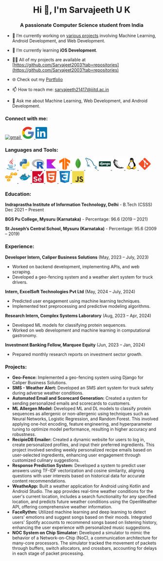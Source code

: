 <h1 align="center">Hi 👋, I'm Sarvajeeth U K</h1>
<h3 align="center">A passionate Computer Science student from India</h3>

- 🔭 I’m currently working on [various projects](https://github.com/Sarvajeet2003?tab=repositories) involving Machine Learning, Android Development, and Web Development.

- 🌱 I’m currently learning **iOS Development**.

- 👨‍💻 All of my projects are available at [https://github.com/Sarvajeet2003?tab=repositories](https://github.com/Sarvajeet2003?tab=repositories)

- 🌐 Check out my [Portfolio](https://sarvajeet2003.github.io/Portfolio/)

- 📫 How to reach me: sarvajeeth21417@iiitd.ac.in

- 💬 Ask me about Machine Learning, Web Development, and Android Development.

<h3 align="left">Connect with me:</h3>
<p align="left">
  <a href="mailto:sarvajeeth21417@iiitd.ac.in" target="_blank" rel="noreferrer">
    <img src="https://upload.wikimedia.org/wikipedia/commons/8/8c/Gmail_Icon.svg" alt="gmail" width="40" height="40"/>
  </a>
  <a href="https://sarvajeet2003.github.io/Portfolio/" target="_blank" rel="noreferrer">
    <img src="https://raw.githubusercontent.com/devicons/devicon/master/icons/google/google-original.svg" alt="portfolio" width="40" height="40"/>
  </a>
  <a href="https://www.linkedin.com/in/sarvajeeth-u-k-9aa85a220/" target="_blank" rel="noreferrer">
    <img src="https://raw.githubusercontent.com/devicons/devicon/master/icons/linkedin/linkedin-original.svg" alt="linkedin" width="40" height="40"/>
  </a>
</p>
<h3 align="left">Languages and Tools:</h3>
<p align="left">
  <a href="https://www.java.com" target="_blank" rel="noreferrer">
    <img src="https://raw.githubusercontent.com/devicons/devicon/master/icons/java/java-original.svg" alt="java" width="40" height="40"/>
  </a>
  <a href="https://www.python.org" target="_blank" rel="noreferrer">
    <img src="https://raw.githubusercontent.com/devicons/devicon/master/icons/python/python-original.svg" alt="python" width="40" height="40"/>
  </a>
  <a href="https://www.r-project.org/" target="_blank" rel="noreferrer">
    <img src="https://raw.githubusercontent.com/devicons/devicon/master/icons/r/r-original.svg" alt="r" width="40" height="40"/>
  </a>
  <a href="https://kotlinlang.org/" target="_blank" rel="noreferrer">
    <img src="https://raw.githubusercontent.com/devicons/devicon/master/icons/kotlin/kotlin-original.svg" alt="kotlin" width="40" height="40"/>
  </a>
  <a href="https://www.tensorflow.org/" target="_blank" rel="noreferrer">
    <img src="https://raw.githubusercontent.com/devicons/devicon/master/icons/tensorflow/tensorflow-original.svg" alt="tensorflow" width="40" height="40"/>
  </a>
  <a href="https://www.mongodb.com/" target="_blank" rel="noreferrer">
    <img src="https://raw.githubusercontent.com/devicons/devicon/master/icons/mongodb/mongodb-original.svg" alt="mongodb" width="40" height="40"/>
  </a>
  <a href="https://www.mysql.com/" target="_blank" rel="noreferrer">
    <img src="https://raw.githubusercontent.com/devicons/devicon/master/icons/mysql/mysql-original.svg" alt="mysql" width="40" height="40"/>
  </a>
  <a href="https://www.djangoproject.com/" target="_blank" rel="noreferrer">
    <img src="https://raw.githubusercontent.com/devicons/devicon/master/icons/django/django-original.svg" alt="django" width="40" height="40"/>
  </a>
  <a href="https://flask.palletsprojects.com/" target="_blank" rel="noreferrer">
    <img src="https://raw.githubusercontent.com/devicons/devicon/master/icons/flask/flask-original.svg" alt="flask" width="40" height="40"/>
  </a>
  <a href="https://www.linux.org/" target="_blank" rel="noreferrer">
    <img src="https://raw.githubusercontent.com/devicons/devicon/master/icons/linux/linux-original.svg" alt="linux" width="40" height="40"/>
  </a>
  <a href="https://git-scm.com/" target="_blank" rel="noreferrer">
    <img src="https://raw.githubusercontent.com/devicons/devicon/master/icons/git/git-original.svg" alt="git" width="40" height="40"/>
  </a>
  <a href="https://aws.amazon.com/" target="_blank" rel="noreferrer">
    <img src="https://raw.githubusercontent.com/devicons/devicon/master/icons/amazonwebservices/amazonwebservices-original.svg" alt="aws" width="40" height="40"/>
  </a>
  <a href="https://www.docker.com/" target="_blank" rel="noreferrer">
    <img src="https://raw.githubusercontent.com/devicons/devicon/master/icons/docker/docker-original.svg" alt="docker" width="40" height="40"/>
  </a>
  <a href="https://www.selenium.dev/" target="_blank" rel="noreferrer">
    <img src="https://raw.githubusercontent.com/devicons/devicon/master/icons/selenium/selenium-original.svg" alt="selenium" width="40" height="40"/>
  </a>
  <a href="https://www.w3.org/html/" target="_blank" rel="noreferrer">
    <img src="https://raw.githubusercontent.com/devicons/devicon/master/icons/html5/html5-original.svg" alt="html5" width="40" height="40"/>
  </a>
  <a href="https://developer.mozilla.org/en-US/docs/Web/CSS" target="_blank" rel="noreferrer">
    <img src="https://raw.githubusercontent.com/devicons/devicon/master/icons/css3/css3-original.svg" alt="css3" width="40" height="40"/>
  </a>
  <a href="https://developer.mozilla.org/en-US/docs/Web/JavaScript" target="_blank" rel="noreferrer">
    <img src="https://raw.githubusercontent.com/devicons/devicon/master/icons/javascript/javascript-original.svg" alt="javascript" width="40" height="40"/>
  </a>
</p>
<h3 align="left">Education:</h3>
<p align="left">
  <b>Indraprastha Institute of Information Technology, Delhi</b> - B.Tech (CSSS) Dec 2021 – Present
</p>
<p align="left">
  <b>BGS Pu College, Mysuru (Karnataka)</b> - Percentage: 96.6 (2019 – 2021)
</p>
<p align="left">
  <b>St Joseph’s Central School, Mysuru (Karnataka)</b> - Percentage: 95.6 (2009 – 2019)
</p>
<h3 align="left">Experience:</h3>
<p align="left">
  <b>Developer Intern, Caliper Business Solutions</b> (May, 2023 – July, 2023)
  <ul>
    <li>Worked on backend development, implementing APIs, and web scraping.</li>
    <li>Developed a geo-fencing system and a weather alert system for truck drivers.</li>
  </ul>
</p>
<p align="left">
  <b>Intern, ExcelSoft Technologies Pvt Ltd</b> (May, 2024 – July, 2024)
  <ul>
    <li>Predicted user engagement using machine learning techniques.</li>
    <li>Implemented text preprocessing and predictive modeling algorithms.</li>
  </ul>
</p>
<p align="left">
  <b>Research Intern, Complex Systems Laboratory</b> (Aug, 2023 – Apr, 2024)
  <ul>
    <li>Developed ML models for classifying protein sequences.</li>
    <li>Worked on web development and machine learning in computational gastronomy.</li>
  </ul>
</p>
<p align="left">
  <b>Investment Banking Fellow, Marquee Equity</b> (Jun, 2023 – Jan, 2024)
  <ul>
    <li>Prepared monthly research reports on investment sector growth.</li>
  </ul>
</p>
<h3 align="left">Projects:</h3>
<ul>
  <li><b>Geo-Fence:</b> Implemented a geo-fencing system using Django for Caliper Business Solutions.</li>
  <li><b>SMS - Weather Alert:</b> Developed an SMS alert system for truck safety during adverse weather conditions.</li>
  <li><b>Automated Email and Scorecard Generation:</b> Created a system for sending personalized emails and scorecards to customers.</li>
  <li><b>ML Allergen Model:</b> Developed ML and DL models to classify protein sequences as allergenic or non-allergenic using techniques such as Neural Networks, Logistic Regression, and Random Forest. This involved applying one-hot encoding, feature engineering, and hyperparameter tuning to optimize model performance, resulting in higher accuracy and robustness.</li>
<li><b>RecipieDB Emailer:</b> Created a dynamic website for users to log in, create personalized profiles, and input their preferred ingredients. This project involved sending weekly personalized recipe emails based on user-selected ingredients, enhancing user engagement through customized culinary suggestions.</li>
<li><b>Response Prediction System:</b> Developed a system to predict user answers using TF-IDF vectorization and cosine similarity, aligning questions with user interests based on historical data for accurate content recommendations.</li>
<li><b>WeatheApp:</b> Built a weather application for Android using Kotlin and Android Studio. The app provides real-time weather conditions for the user's current location, includes a search functionality for any specified location, and predicts future weather conditions using the OpenWeather API, offering comprehensive weather information.</li>
<li><b>FaceRythm:</b> Utilized machine learning and deep learning to detect users' emotions and suggest songs based on their moods. Integrated users' Spotify accounts to recommend songs based on listening history, enhancing the user experience with personalized music suggestions.</li>
<li><b>NOC System on Chip Simulator:</b> Developed a simulator to mimic the behavior of a Network-on-Chip (NoC), a communication architecture for many-core processors. The simulator tracked the movement of packets through buffers, switch allocators, and crossbars, accounting for delays in each stage of packet processing.</li>
